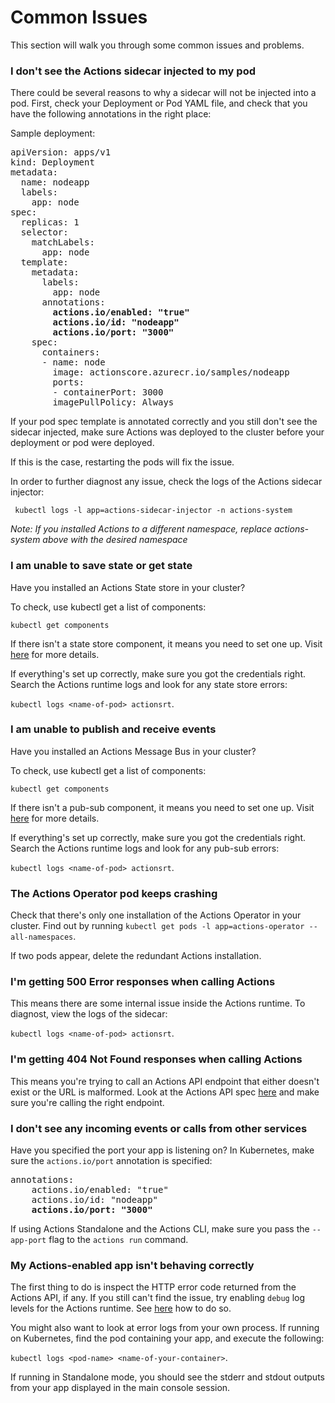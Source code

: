 # Common Issues

This section will walk you through some common issues and problems.

### I don't see the Actions sidecar injected to my pod

There could be several reasons to why a sidecar will not be injected into a pod.
First, check your Deployment or Pod YAML file, and check that you have the following annotations in the right place:

Sample deployment:

<pre>
apiVersion: apps/v1
kind: Deployment
metadata:
  name: nodeapp
  labels:
    app: node
spec:
  replicas: 1
  selector:
    matchLabels:
      app: node
  template:
    metadata:
      labels:
        app: node
      annotations:
        <b>actions.io/enabled: "true"</b>
        <b>actions.io/id: "nodeapp"</b>
        <b>actions.io/port: "3000"</b>
    spec:
      containers:
      - name: node
        image: actionscore.azurecr.io/samples/nodeapp
        ports:
        - containerPort: 3000
        imagePullPolicy: Always
</pre>

If your pod spec template is annotated correctly and you still don't see the sidecar injected, make sure Actions was deployed to the cluster before your deployment or pod were deployed.

If this is the case, restarting the pods will fix the issue.

In order to further diagnost any issue, check the logs of the Actions sidecar injector:

```
 kubectl logs -l app=actions-sidecar-injector -n actions-system
```

*Note: If you installed Actions to a different namespace, replace actions-system above with the desired namespace*

### I am unable to save state or get state

Have you installed an Actions State store in your cluster?

To check, use kubectl get a list of components:

`kubectl get components`

If there isn't a state store component, it means you need to set one up.
Visit [here](../components/redis.md) for more details.

If everything's set up correctly, make sure you got the credentials right.
Search the Actions runtime logs and look for any state store errors:

`kubectl logs <name-of-pod> actionsrt`.

### I am unable to publish and receive events

Have you installed an Actions Message Bus in your cluster?

To check, use kubectl get a list of components:

`kubectl get components`

If there isn't a pub-sub component, it means you need to set one up.
Visit [here](../components/redis.md#configuring-redis-for-pubsub) for more details.

If everything's set up correctly, make sure you got the credentials right.
Search the Actions runtime logs and look for any pub-sub errors:

`kubectl logs <name-of-pod> actionsrt`.

### The Actions Operator pod keeps crashing

Check that there's only one installation of the Actions Operator in your cluster.
Find out by running `kubectl get pods -l app=actions-operator --all-namespaces`.

If two pods appear, delete the redundant Actions installation.

### I'm getting 500 Error responses when calling Actions

This means there are some internal issue inside the Actions runtime.
To diagnost, view the logs of the sidecar:

`kubectl logs <name-of-pod> actionsrt`.

### I'm getting 404 Not Found responses when calling Actions

This means you're trying to call an Actions API endpoint that either doesn't exist or the URL is malformed.
Look at the Actions API spec [here](https://github.com/actionscore/spec) and make sure you're calling the right endpoint.

### I don't see any incoming events or calls from other services

Have you specified the port your app is listening on?
In Kubernetes, make sure the `actions.io/port` annotation is specified:

<pre>
annotations:
    actions.io/enabled: "true"
    actions.io/id: "nodeapp"
    <b>actions.io/port: "3000"</b>
</pre>

If using Actions Standalone and the Actions CLI, make sure you pass the `--app-port` flag to the `actions run` command.

### My Actions-enabled app isn't behaving correctly

The first thing to do is inspect the HTTP error code returned from the Actions API, if any.
If you still can't find the issue, try enabling `debug` log levels for the Actions runtime. See [here](logs.md) how to do so.

You might also want to look at error logs from your own process. If running on Kubernetes, find the pod containing your app, and execute the following:

`kubectl logs <pod-name> <name-of-your-container>`.

If running in Standalone mode, you should see the stderr and stdout outputs from your app displayed in the main console session.
